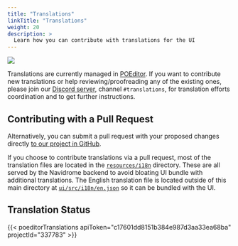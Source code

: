 ```yaml
---
title: "Translations"
linkTitle: "Translations"
weight: 20
description: >
  Learn how you can contribute with translations for the UI
---
```

<a href="https://poeditor.com/">
<p>
<img src="https://github.com/user-attachments/assets/c19b1d2b-01e1-4682-a007-12356c42147c">
</p>
</a>

Translations are currently managed in [POEditor](https://poeditor.com).
If you want to contribute new translations or help reviewing/proofreading any of the existing 
ones, please join our [Discord server](https://discord.gg/xh7j7yF), channel `#translations`, for 
translation efforts coordination and to get further instructions.

## Contributing with a Pull Request

Alternatively, you can submit a pull request with your proposed changes directly [to our project in GitHub](https://github.com/navidrome/navidrome/tree/master/resources/i18n).

If you choose to contribute translations via a pull request, most of the translation files are located in the [`resources/i18n`](https://github.com/navidrome/navidrome/tree/master/resources/i18n) directory. These are all served by the Navidrome backend to avoid bloating UI bundle with additional translations. The English translation file is located outside of this main directory at [`ui/src/i18n/en.json`](https://github.com/navidrome/navidrome/blob/master/ui/src/i18n/en.json) so it can be bundled with the UI.


## Translation Status

{{< poeditorTranslations apiToken="c17601dd8151b384e987d3aa33ea68ba" projectId="337783" >}}
